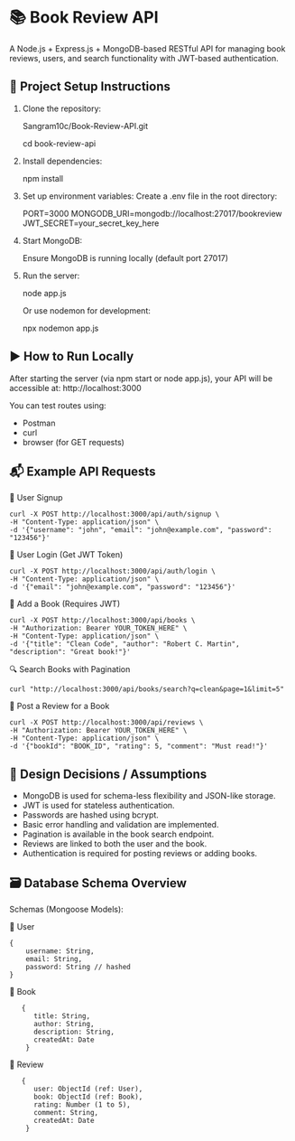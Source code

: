 # 📚 Book Review API

A Node.js + Express.js + MongoDB-based RESTful API for managing book reviews, users, and search functionality with JWT-based authentication.


## 🚀 Project Setup Instructions

1. Clone the repository:

    Sangram10c/Book-Review-API.git
   
    cd book-review-api


3. Install dependencies:

    npm install


4. Set up environment variables:
     Create a .env file in the root directory:

     PORT=3000
     MONGODB_URI=mongodb://localhost:27017/bookreview
     JWT_SECRET=your_secret_key_here

5. Start MongoDB:
   
     Ensure MongoDB is running locally (default port 27017)

6. Run the server:

    node app.js

   Or use nodemon for development:

    npx nodemon app.js



## ▶️ How to Run Locally

  After starting the server (via npm start or node app.js), your API will be accessible at:
  http://localhost:3000


You can test routes using:

* Postman
* curl
* browser (for GET requests)




## 📬 Example API Requests

🔐 User Signup


    curl -X POST http://localhost:3000/api/auth/signup \
    -H "Content-Type: application/json" \
    -d '{"username": "john", "email": "john@example.com", "password": "123456"}'



🔐 User Login (Get JWT Token)


    curl -X POST http://localhost:3000/api/auth/login \
    -H "Content-Type: application/json" \
    -d '{"email": "john@example.com", "password": "123456"}'



📘 Add a Book (Requires JWT)

    curl -X POST http://localhost:3000/api/books \
    -H "Authorization: Bearer YOUR_TOKEN_HERE" \
    -H "Content-Type: application/json" \
    -d '{"title": "Clean Code", "author": "Robert C. Martin", "description": "Great book!"}'




🔍 Search Books with Pagination


    curl "http://localhost:3000/api/books/search?q=clean&page=1&limit=5"




📝 Post a Review for a Book


    curl -X POST http://localhost:3000/api/reviews \
    -H "Authorization: Bearer YOUR_TOKEN_HERE" \
    -H "Content-Type: application/json" \
    -d '{"bookId": "BOOK_ID", "rating": 5, "comment": "Must read!"}'





## 🧠 Design Decisions / Assumptions

* MongoDB is used for schema-less flexibility and JSON-like storage.
* JWT is used for stateless authentication.
* Passwords are hashed using bcrypt.
* Basic error handling and validation are implemented.
* Pagination is available in the book search endpoint.
* Reviews are linked to both the user and the book.
* Authentication is required for posting reviews or adding books.




## 🗃️ Database Schema Overview

Schemas (Mongoose Models):

🔹 User
    
    {
        username: String,
        email: String,
        password: String // hashed
    }


🔹 Book

       {
          title: String,
          author: String,
          description: String,
          createdAt: Date
        }


🔹 Review

       {
          user: ObjectId (ref: User),
          book: ObjectId (ref: Book),
          rating: Number (1 to 5),
          comment: String,
          createdAt: Date
        }



